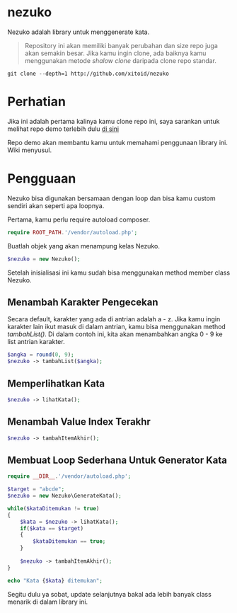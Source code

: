 # nezuko
Nezuko adalah library untuk menggenerate kata.

> Repository ini akan memiliki banyak perubahan dan size repo juga akan semakin besar. Jika kamu ingin clone, ada baiknya kamu menggunakan metode _shalow clone_ daripada clone repo standar.

```shell
git clone --depth=1 http://github.com/xitoid/nezuko

```

# Perhatian
Jika ini adalah pertama kalinya kamu clone repo ini, saya sarankan untuk melihat repo demo terlebih dulu [di sini](https://github.com/xitoid/demo-nezuko)

<!-- Kurang lebih, tampilannya akan seperti di bawah ini:

![php_nezuko](https://user-images.githubusercontent.com/71378837/137420296-745eeb07-3351-4856-8db9-cb23166561be.png) -->


Repo demo akan membantu kamu untuk memahami penggunaan library ini. Wiki menyusul.

# Pengguaan
Nezuko bisa digunakan bersamaan dengan loop dan bisa kamu custom sendiri akan seperti apa loopnya.

Pertama, kamu perlu require autoload composer.

```php
require ROOT_PATH.'/vendor/autoload.php';
```
Buatlah objek yang akan menampung kelas Nezuko.

```php
$nezuko = new Nezuko();
```
Setelah inisialisasi ini kamu sudah bisa menggunakan method member class Nezuko.

## Menambah Karakter Pengecekan
Secara default, karakter yang ada di antrian adalah a - z. Jika kamu ingin karakter lain ikut masuk di dalam antrian, kamu bisa menggunakan method _tambahList()_. Di dalam contoh ini, kita akan menambahkan angka 0 - 9 ke list antrian karakter.
```php
$angka = round(0, 9);
$nezuko -> tambahList($angka);
```
## Memperlihatkan Kata
```php
$nezuko -> lihatKata();
```
## Menambah Value Index Terakhr
```php
$nezuko -> tambahItemAkhir();
```
## Membuat Loop Sederhana Untuk Generator Kata
```php
require __DIR__.'/vendor/autoload.php';

$target = "abcde";
$nezuko = new Nezuko\GenerateKata();

while($kataDitemukan != true)
{
    $kata = $nezuko -> lihatKata();
    if($kata == $target)
    {
        $kataDitemukan == true;
    }
    
    $nezuko -> tambahItemAkhir();
}

echo "Kata {$kata} ditemukan";
```

Segitu dulu ya sobat, update selanjutnya bakal ada lebih banyak class menarik di dalam library ini.
